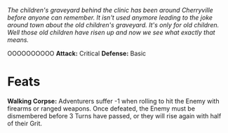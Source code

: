 *The children's graveyard behind the clinic has been around Cherryville before anyone can remember. It isn't used anymore leading to the joke around town about the old children's graveyard. It's only for old children. Well those old children have risen up and now we see what exactly that means.*

OOOOOOOOOO
**Attack:** Critical
**Defense:** Basic
# Feats
**Walking Corpse:** Adventurers suffer -1 when rolling to hit the Enemy with firearms or ranged
weapons. Once defeated, the Enemy must be dismembered before 3 Turns have
passed, or they will rise again with half of their Grit.